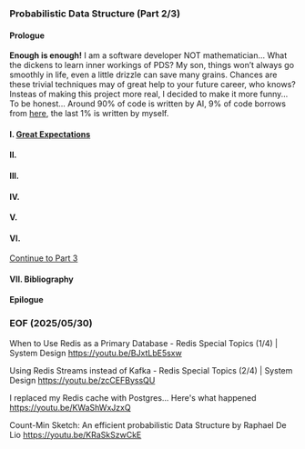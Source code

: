 ### Probabilistic Data Structure (Part 2/3)

#### Prologue
**Enough is enough!** I am a software developer NOT mathematician... What the dickens to learn inner workings of PDS? My son, things won’t always go smoothly in life, even a little drizzle can save many grains. Chances are these trivial techniques may of great help to your future career, who knows? Insteas of making this project more real, I decided to make it more funny... To be honest... Around 90% of code is written by AI, 9% of code borrows  from [here](https://github.com/redis-developer/finding-bigfoot-with-semantic-search), the last 1% is written by myself. 


#### I. [Great Expectations](https://youtu.be/QN6hchvzwjA)

#### II. 

#### III. 

#### IV. 

#### V.

#### VI.

[Continue to Part 3](README.3.md)

#### VII. Bibliography 

#### Epilogue

### EOF (2025/05/30)

When to Use Redis as a Primary Database - Redis Special Topics (1/4) | System Design
https://youtu.be/BJxtLbE5sxw

Using Redis Streams instead of Kafka - Redis Special Topics (2/4) | System Design
https://youtu.be/zcCEFByssQU

I replaced my Redis cache with Postgres... Here's what happened
https://youtu.be/KWaShWxJzxQ

Count-Min Sketch: An efficient probabilistic Data Structure by Raphael De Lio
https://youtu.be/KRaSkSzwCkE
